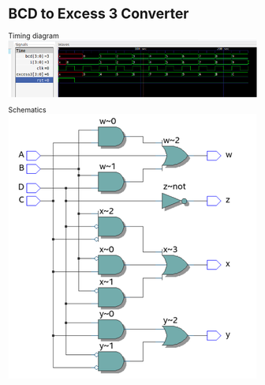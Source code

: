 # BCD to Excess 3 Converter

Timing diagram  
![dw](https://github.com/AbhijitBaral/VerilogDigitalDesigns/blob/main/BCD%20to%20Excess%203/images/gtwave.png)  


Schematics  
![dwe](https://github.com/AbhijitBaral/VerilogDigitalDesigns/blob/main/BCD%20to%20Excess%203/images/schematics.png)
